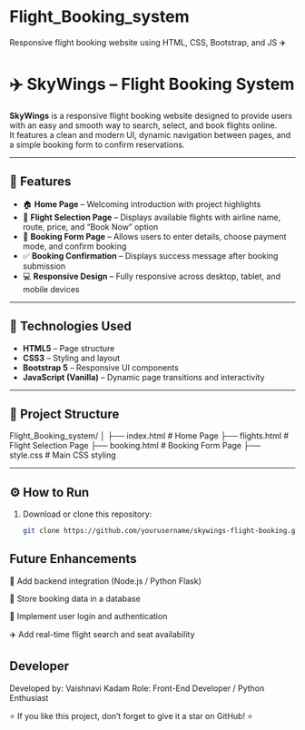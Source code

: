# Flight_Booking_system
Responsive flight booking website using HTML, CSS, Bootstrap, and JS ✈️

# ✈️ SkyWings – Flight Booking System

**SkyWings** is a responsive flight booking website designed to provide users with an easy and smooth way to search, select, and book flights online.  
It features a clean and modern UI, dynamic navigation between pages, and a simple booking form to confirm reservations.

---

## 🚀 Features

- 🏠 **Home Page** – Welcoming introduction with project highlights  
- 🛫 **Flight Selection Page** – Displays available flights with airline name, route, price, and “Book Now” option  
- 🧾 **Booking Form Page** – Allows users to enter details, choose payment mode, and confirm booking  
- ✅ **Booking Confirmation** – Displays success message after booking submission  
- 💻 **Responsive Design** – Fully responsive across desktop, tablet, and mobile devices  

---

## 🧩 Technologies Used

- **HTML5** – Page structure  
- **CSS3** – Styling and layout  
- **Bootstrap 5** – Responsive UI components  
- **JavaScript (Vanilla)** – Dynamic page transitions and interactivity  

---

## 📁 Project Structure

Flight_Booking_system/
│
├── index.html # Home Page
├── flights.html # Flight Selection Page
├── booking.html # Booking Form Page
├── style.css # Main CSS styling



---

## ⚙️ How to Run

1. Download or clone this repository:
   ```bash
   git clone https://github.com/yourusername/skywings-flight-booking.git


  ## Future Enhancements

🔐 Add backend integration (Node.js / Python Flask)

💾 Store booking data in a database

👤 Implement user login and authentication

✈️ Add real-time flight search and seat availability

## Developer
Developed by: Vaishnavi Kadam
Role: Front-End Developer / Python Enthusiast

⭐ If you like this project, don’t forget to give it a star on GitHub! ⭐
